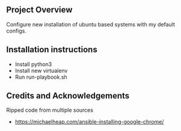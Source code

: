 ## Project Overview

Configure new installation of ubuntu based systems with my default configs.

## Installation instructions

- Install python3
- Install new virtualenv
- Run run-playbook.sh

## Credits and Acknowledgements

Ripped code from multiple sources
- https://michaelheap.com/ansible-installing-google-chrome/